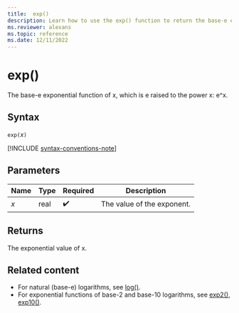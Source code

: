 ```yaml
---
title:  exp()
description: Learn how to use the exp() function to return the base-e exponential value of x.
ms.reviewer: alexans
ms.topic: reference
ms.date: 12/11/2022
---
```

# exp()

The base-e exponential function of x, which is e raised to the power x: e^x.  

## Syntax

`exp(`*x*`)`

[!INCLUDE [syntax-conventions-note](../../includes/syntax-conventions-note.md)]

## Parameters

| Name | Type | Required | Description |
|--|--|--|--|
| *x* | real |  :heavy_check_mark:| The value of the exponent. |

## Returns

The exponential value of x.

## Related content

* For natural (base-e) logarithms, see [log()](log-function.md).
* For exponential functions of base-2 and base-10 logarithms, see [exp2()](exp2-function.md), [exp10()](exp10-function.md).
